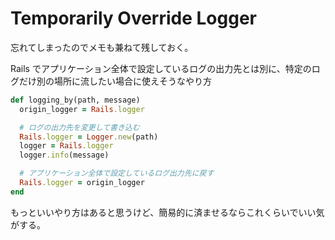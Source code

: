 # Temporarily Override Logger

忘れてしまったのでメモも兼ねて残しておく。

Rails でアプリケーション全体で設定しているログの出力先とは別に、特定のログだけ別の場所に流したい場合に使えそうなやり方

```ruby
def logging_by(path, message)
  origin_logger = Rails.logger

  # ログの出力先を変更して書き込む
  Rails.logger = Logger.new(path)
  logger = Rails.logger
  logger.info(message)

  # アプリケーション全体で設定しているログ出力先に戻す
  Rails.logger = origin_logger
end
```

もっといいやり方はあると思うけど、簡易的に済ませるならこれくらいでいい気がする。
